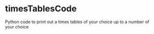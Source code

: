 # timesTablesCode
Python code to print out a times tables of your choice up to a number of your choice
